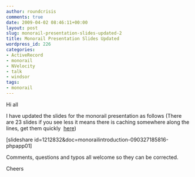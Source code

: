 ```yaml
---
author: roundcrisis
comments: true
date: 2009-04-02 08:46:11+00:00
layout: post
slug: monorail-presentation-slides-updated-2
title: Monorail Presentation Slides Updated
wordpress_id: 226
categories:
- ActiveRecord
- monorail
- NVelocity
- talk
- windsor
tags:
- monorail
---
```




Hi all

I have updated the slides for the monorail presentation as follows (There are 23 slides if you see less it means there is caching somewhere along the lines, get them quickly  [here](http://www.slideshare.net/roundcrisis/monorail-introduction-1212832))

[slideshare id=1212832&doc=monorailintroduction-090327185816-phpapp01]

Comments, questions and typos all welcome so they can be corrected.

Cheers
